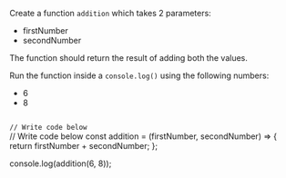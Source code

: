 Create a function `addition`
which takes 2 parameters:
- firstNumber
- secondNumber

The function should return
the result of adding both
the values.

Run the function inside a
`console.log()` using the
following numbers:
- 6
- 8

<codeblock type="exercise" language="javascript" testMode="fixedInput">
<code>
// Write code below
</code>

<solution>
// Write code below
const addition = (firstNumber, secondNumber) => {
  return firstNumber + secondNumber;
};

console.log(addition(6, 8));
</solution>
</codeblock>
